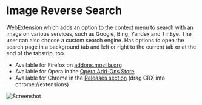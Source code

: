 Image Reverse Search
================================
WebExtension which adds an option to the context menu to search with an image on various services, such as Google, Bing, Yandex and TinEye. The user can also choose a custom search engine. Has options to open the search page in a background tab and left or right to the current tab or at the end of the tabstrip, too.

* Available for Firefox on [addons.mozilla.org](https://addons.mozilla.org/firefox/addon/image-reverse-search/)
* Available for Opera in the [Opera Add-Ons Store](https://addons.opera.com/extensions/details/image-reverse-search-with-google/)
* Available for Chrome in the [Releases section](https://github.com/Brawl345/Image-Reverse-Search-with-Google/releases) (drag CRX into chrome://extensions)

![Screenshot](https://raw.githubusercontent.com/Brawl345/Image-Reverse-Search-with-Google/master/screenshot.png)
